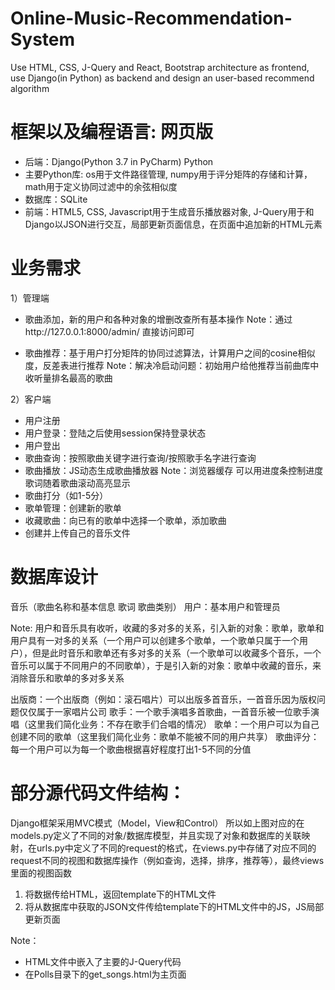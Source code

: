 # Online-Music-Recommendation-System
 Use HTML, CSS, J-Query and React, Bootstrap architecture as frontend, use Django(in Python) as backend and design an user-based recommend algorithm

# 框架以及编程语言: 网页版

* 后端：Django(Python 3.7 in PyCharm) Python
* 主要Python库: os用于文件路径管理, numpy用于评分矩阵的存储和计算，math用于定义协同过滤中的余弦相似度
* 数据库：SQLite
* 前端：HTML5, CSS, Javascript用于生成音乐播放器对象, J-Query用于和Django以JSON进行交互，局部更新页面信息，在页面中追加新的HTML元素

# 业务需求

1）管理端
* 歌曲添加，新的用户和各种对象的增删改查所有基本操作
Note：通过http://127.0.0.1:8000/admin/ 直接访问即可

* 歌曲推荐：基于用户打分矩阵的协同过滤算法，计算用户之间的cosine相似度，反差表进行推荐
Note：解决冷启动问题：初始用户给他推荐当前曲库中收听量排名最高的歌曲

2）客户端

* 用户注册
* 用户登录：登陆之后使用session保持登录状态
* 用户登出
* 歌曲查询：按照歌曲关键字进行查询/按照歌手名字进行查询
* 歌曲播放：JS动态生成歌曲播放器
Note：浏览器缓存 可以用进度条控制进度 歌词随着歌曲滚动高亮显示
* 歌曲打分（如1-5分）
* 歌单管理：创建新的歌单
* 收藏歌曲：向已有的歌单中选择一个歌单，添加歌曲
* 创建并上传自己的音乐文件
 
# 	数据库设计

音乐（歌曲名称和基本信息 歌词 歌曲类别）
用户：基本用户和管理员

Note: 用户和音乐具有收听，收藏的多对多的关系，引入新的对象：歌单，歌单和用户具有一对多的关系（一个用户可以创建多个歌单，一个歌单只属于一个用户），但是此时音乐和歌单还有多对多的关系（一个歌单可以收藏多个音乐，一个音乐可以属于不同用户的不同歌单），于是引入新的对象：歌单中收藏的音乐，来消除音乐和歌单的多对多关系

出版商：一个出版商（例如：滚石唱片）可以出版多首音乐，一首音乐因为版权问题仅仅属于一家唱片公司
歌手：一个歌手演唱多首歌曲，一首音乐被一位歌手演唱（这里我们简化业务：不存在歌手们合唱的情况）
歌单：一个用户可以为自己创建不同的歌单（这里我们简化业务：歌单不能被不同的用户共享）
歌曲评分：每一个用户可以为每一个歌曲根据喜好程度打出1-5不同的分值

# 部分源代码文件结构：
 
Django框架采用MVC模式（Model，View和Control）
所以如上图对应的在models.py定义了不同的对象/数据库模型，并且实现了对象和数据库的关联映射，在urls.py中定义了不同的request的格式，在views.py中存储了对应不同的request不同的视图和数据库操作（例如查询，选择，排序，推荐等），最终views里面的视图函数
1.	将数据传给HTML，返回template下的HTML文件
2.	将从数据库中获取的JSON文件传给template下的HTML文件中的JS，JS局部更新页面

Note：
* HTML文件中嵌入了主要的J-Query代码
* 在Polls目录下的get_songs.html为主页面
